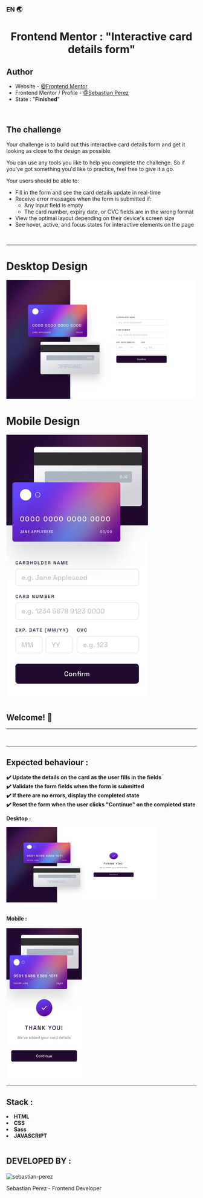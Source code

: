 
### EN 🌏

<h1 align=center>Frontend Mentor : <strong>"Interactive card details form"</strong></h1>

## Author

- Website - [@Frontend Mentor](https://www.frontendmentor.io/home)
- Frontend Mentor / Profile - [@Sebastian Perez](https://www.frontendmentor.io/profile/SebaPerez90)
- State : "**Finished**"

<br>

## The challenge 

Your challenge is to build out this interactive card details form and get it looking as close to the design as possible.

You can use any tools you like to help you complete the challenge. So if you've got something you'd like to practice, feel free to give it a go.

Your users should be able to: 

- Fill in the form and see the card details update in real-time
- Receive error messages when the form is submitted if:
  - Any input field is empty
  - The card number, expiry date, or CVC fields are in the wrong format
- View the optimal layout depending on their device's screen size
- See hover, active, and focus states for interactive elements on the page

<br>
<hr>

# Desktop Design

<img src="./design/desktop-design.jpg">

<br>

# Mobile Design
<img src="./design/mobile-design.jpg">


## Welcome! 👋
<hr>

<br>

<hr>

##  Expected behaviour : 

<strong>✔️ Update the details on the card as the user fills in the fields</strong><br>
<strong>✔️ Validate the form fields when the form is submitted</strong><br>
<strong>✔️ If there are no errors, display the completed state</strong><br>
<strong>✔️ Reset the form when the user clicks "Continue" on the completed state</strong><br>


**Desktop :**

<img src="./design/complete-state-desktop.jpg" style="height:200px;width:400px"><br><br>

**Mobile :** <br><br>
<img src="./design/complete-state-mobile.jpg" style="height:400px;width:200px"><br>


<hr>

## Stack :
<li><b>HTML</b></li>
<li><b>CSS</b></li>
<li><b>Sass</b></li>
<li><b>JAVASCRIPT</b></li>

<br>

## DEVELOPED BY :
<img align=center src="https://avatars.githubusercontent.com/u/112594443?s=400&u=339560ba45c5753b8c0fd9ac0adcc06d28f89bae&v=4" alt="sebastian-perez" width=200px height=200px>
<p>Sebastian Perez - Frontend Developer</p>

